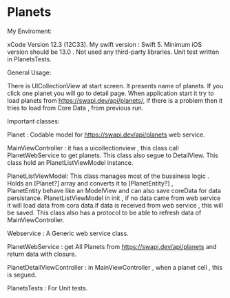 # Planets

My Enviroment:

xCode Version 12.3 (12C33).
My swift version : Swift 5.
Minimum iOS version should be 13.0 .
Not used any third-party libraries.
Unit test written in PlanetsTests.

General Usage:

There is UICollectionView at start screen. It presents name of planets. If you click one planet you will go to detail page.
When application start it try to load planets from https://swapi.dev/api/planets/, if there is a problem then it tries to load from Core Data , from previous run.


Important classes:

Planet : Codable model for https://swapi.dev/api/planets web service.

MainViewController :  it has a uicollectionview , this class call PlanetWebService to get planets. This class also segue to DetailView.
This class hold an PlanetListViewModel instance.

PlanetListViewModel: This class manages most of the bussiness logic . Holds an [Planet?] array and converts it to [PlanetEntity?] ,  
PlanetEntity behave like an ModelView and can also save coreData for data persistance. PlanetListViewModel in init , 
if no data came from web service it will load data from cora data.if data is received from web service , this will be saved. 
This class also has a protocol to be able to refresh data  of  MainViewController.

Webservice : A Generic  web service class.

PlanetWebService : get All Planets from https://swapi.dev/api/planets  and return data with closure.

PlanetDetailViewController : in MainViewController , when a planet cell , this is segued.

PlanetsTests : For Unit tests.

